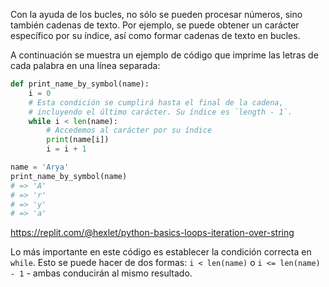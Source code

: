 
Con la ayuda de los bucles, no sólo se pueden procesar números, sino también cadenas de texto. Por ejemplo, se puede obtener un carácter específico por su índice, así como formar cadenas de texto en bucles.

A continuación se muestra un ejemplo de código que imprime las letras de cada palabra en una línea separada:

```python
def print_name_by_symbol(name):
    i = 0
    # Esta condición se cumplirá hasta el final de la cadena,
    # incluyendo el último carácter. Su índice es `length - 1`.
    while i < len(name):
        # Accedemos al carácter por su índice
        print(name[i])
        i = i + 1

name = 'Arya'
print_name_by_symbol(name)
# => 'A'
# => 'r'
# => 'y'
# => 'a'
```

https://replit.com/@hexlet/python-basics-loops-iteration-over-string

Lo más importante en este código es establecer la condición correcta en `while`. Esto se puede hacer de dos formas: `i < len(name)` o `i <= len(name) - 1` - ambas conducirán al mismo resultado.
